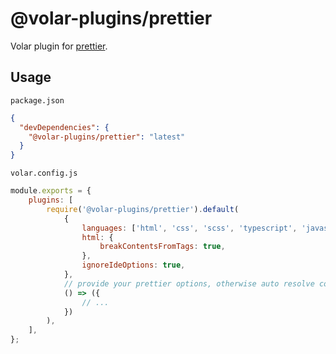 # @volar-plugins/prettier

Volar plugin for [prettier](https://prettier.io/).

## Usage

`package.json`

```json
{
  "devDependencies": {
    "@volar-plugins/prettier": "latest"
  }
}
```

`volar.config.js`

```js
module.exports = {
	plugins: [
		require('@volar-plugins/prettier').default(
			{
				languages: ['html', 'css', 'scss', 'typescript', 'javascript'],
				html: {
					breakContentsFromTags: true,
				},
				ignoreIdeOptions: true,
			},
			// provide your prettier options, otherwise auto resolve config file by plugin
			() => ({
				// ...
			})
		),
	],
};
```
